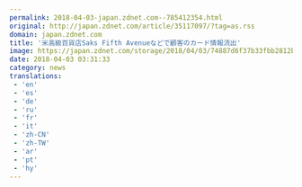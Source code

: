 ```yaml
---
permalink: 2018-04-03-japan.zdnet.com--785412354.html
original: http://japan.zdnet.com/article/35117097/?tag=as.rss
domain: japan.zdnet.com
title: '米高級百貨店Saks Fifth Avenueなどで顧客のカード情報流出'
image: https://japan.zdnet.com/storage/2018/04/03/74887d6f37b33fbb2812bd3209cd47c9/gettyimages-896280094_0_640x480.jpg
date: 2018-04-03 03:31:33
category: news
translations: 
 - 'en'
 - 'es'
 - 'de'
 - 'ru'
 - 'fr'
 - 'it'
 - 'zh-CN'
 - 'zh-TW'
 - 'ar'
 - 'pt'
 - 'hy'
---
```


